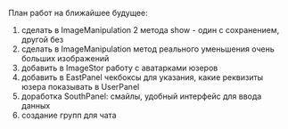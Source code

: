 План работ на ближайшее будущее:
1. сделать в ImageManipulation 2 метода show - один с сохранением, другой без
2. сделать в ImageManipulation метод реального уменьшения очень больших изображений
3. добавить в ImageStor работу с аватарками юзеров
4. добавить в EastPanel чекбоксы для указания, какие реквизиты юзера показывать в UserPanel
5. доработка SouthPanel: смайлы, удобный интерфейс для ввода данных
6. создание групп для чата

